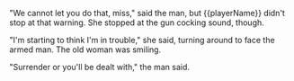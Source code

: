 "We cannot let you do that, miss," said the man, but {{playerName}} didn't stop at that warning. She stopped at the gun cocking sound, though.

"I'm starting to think I'm in trouble," she said, turning around to face the armed man. The old woman was smiling.

"Surrender or you'll be dealt with," the man said.
